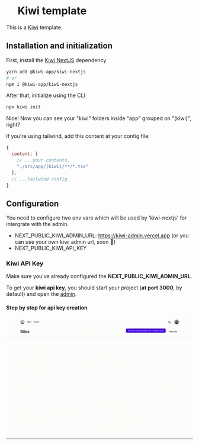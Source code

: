 # <img width="24" height="24" src="./public/kiwi.svg"> Kiwi template

This is a [Kiwi](https://kiwi-admin.vercel.app/) template.

## Installation and initialization

First, install the [Kiwi NextJS](https://www.npmjs.com/package/@kiwi-app/kiwi-nextjs) dependency

```bash
yarn add @kiwi-app/kiwi-nextjs
# or
npm i @kiwi-app/kiwi-nextjs
```

After that, initialize using the CLI

```bash
npx kiwi init
```

Nice! Now you can see your "kiwi" folders inside "app" grouped on "(kiwi)", right?

If you're using tailwind, add this content at your config file:

```javascript
{
  content: [
    // ...your contents,
    "./src/app/(kiwi)/**/*.tsx"
  ],
  // ...tailwind config
}
```

## Configuration

You need to configure two env vars which will be used by 'kiwi-nextjs' for intergrate with the admin.

- NEXT_PUBLIC_KIWI_ADMIN_URL: https://kiwi-admin.vercel.app (or you can use your own kiwi admin url, soon 👀)
- NEXT_PUBLIC_KIWI_API_KEY

### Kiwi API Key

Make sure you've already configured the **NEXT_PUBLIC_KIWI_ADMIN_URL**.

To get your **kiwi api key**, you should start your project (**at port 3000**, by default) and open the [admin](https://kiwi-admin.vercel.app).

#### Step by step for api key creation
![kiwi api key creation](docs/kiwi_api_key.gif)